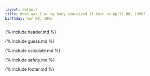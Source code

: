 ```yaml
---
layout: default
title: When was I or my baby conceived if born on April 08, 1905?
birthday: Apr 08, 1905
---
```


{% include header.md %}

{% include guess.md %}

{% include calculate.md %}

{% include safety.md %}

{% include footer.md %}



